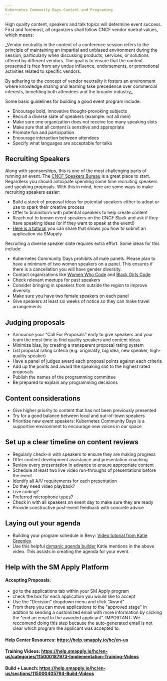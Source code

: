 ```yaml
---
Kubernetes Community Days Content and Programing
---
```


High quality content, speakers and talk topics will determine event success. First and foremost, all organizers shall follow CNCF vendor nuetral values, which means:

_Vendor neutrality in the context of a conference session refers to the principle of maintaining an impartial and unbiased environment during the session, particularly when discussing products, services, or solutions offered by different vendors. The goal is to ensure that the content presented is free from any undue influence, endorsements, or promotional activities related to specific vendors.

By adhering to the concept of vendor neutrality it fosters an environment where knowledge sharing and learning take precedence over commercial interests, benefiting both attendees and the broader industry_

Some basic guidelines for building a good event program include:
* Encourage bold, innovative thought-provoking subjects
* Recruit a diverse slate of speakers (example: not all men)
* Make sure one organization does not receive too many speaking slots
* Make sure that all content is sensitive and appropriate
* Promote fun and participation
* Encourage interaction between attendees
* Specify what languages are acceptable for talks


## Recruiting Speakers

Along with sponsorships, this is one of the most challenging parts of running an event. The [CNCF Speakers Bureau](https://www.cncf.io/blog/2020/01/31/cncf-speakers-bureau-a-great-resource/)  is a great place to start. Regardless you should anticipate spending some time recruiting speakers and speaking proposals.  With this in mind, here are some ways to make recruiting speakers easier:

* Build a stock of proposal ideas for potential speakers either to adopt or use to spark their creative process
* Offer to brainstorm with potential speakers to help create content
* Reach out to known event speakers on the CNCF Slack and ask if they have speaking ideas (or if they want to speak at the event!)
* [Here is a tutorial](https://drive.google.com/file/d/1kp6F_Bggc8qZ-iuWr9CqVjlF_qAzhwU9/view?usp=sharing) you can share that shows you how to submit an application via SMapply

Recruiting a diverse speaker slate requires extra effort. Some ideas for this include:
* Kubernetes Community Days prohibits all male panels. Please plan to have a minimum of two women speakers on a panel. This ensures if there is a cancellation you will have gender diversity.
* Contact organizations like [Women Who Code](https://www.womenwhocode.com/) and [Black Girls Code](http://www.blackgirlscode.com/)
* Check relevant meetups for past speakers
* Consider bringing in speakers from outside the region to improve diversity
* Make sure you have two female speakers on each panel
* Give speakers at least six weeks of notice so they can make travel arrangements

## Judging proposals

* Announce your “Call For Proposals” early to give speakers and your team the most time to find quality speakers and content ideas
* Minimize bias, by creating a transparent proposal rating system
* List proposal rating criteria (e.g. originality, big idea, new speaker, high-quality speaker) 
* Have a panel of judges award each proposal points against each criteria
* Add up the points and award the speaking slot to the highest rated proposals
* Publish the names of the programming committee
* Be prepared to explain any programming decisions

## Content considerations

* Give higher priority to content that has not been previously presented 
* Try for a good balance between local and out-of-town speakers
* Prioritize new event speakers: Kubernetes Community Days is a supportive environment to encourage new voices in our space

## Set up a clear timeline on content reviews

* Regularly check-in with speakers to ensure they are making progress
* Offer content development assistance and presentation coaching
* Review every presentation in advance to ensure appropriate content
* Schedule at least two live video run-throughs of presentations before the event
 * Identify all A/V requirements for each presentation
 * Do they need video playback?
 * Live coding?
 * Preferred microphone types?
* Check in with all speakers on event day to make sure they are ready
* Provide constructive post-event feedback with concrete advice

## Laying out your agenda
* Building your program schedule in Bevy: [Video tutorial from Katie Greenley](https://drive.google.com/file/d/1Q9WOcCKFKQheiRoB3z0pkmlh_HUZS8Mb/view?usp=sharing).
* Use this helpful [dymanic agenda builder](https://docs.google.com/spreadsheets/d/1y_QZdKGMja1YZnpkPSNxQQHBmK1TBN_NUW9kStdrTQk/edit?usp=sharing) Katie mentions in the above video. This assists in creating the agenda for your event.

## Help with the SM Apply Platform

#### Accepting Proposals:
* go to the applications tab within your SM Apply program
* check the box for each application you would like to accept
* Use the "Decision" dropdown menu and click "Award"
* From there you can move applications to the "approved stage" in addtion to sending a customized email with more information by clicking the "end an email to the awarded applicant". IMPORTANT: We reccomend doing this step because the auto-generated email is not clear which program the applicant was accepted to.
#### Help Center Resources: https://help.smapply.io/hc/en-us
#### Training Videos: https://help.smapply.io/hc/en-us/categories/115000187973-Implementation-Training-Videos
#### Build + Launch: https://help.smapply.io/hc/en-us/sections/115000405794-Build-Videos
